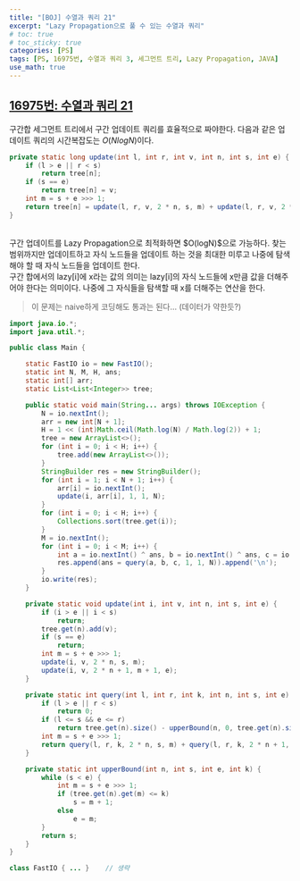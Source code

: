 ```yaml
---
title: "[BOJ] 수열과 쿼리 21"
excerpt: "Lazy Propagation으로 풀 수 있는 수열과 쿼리"
# toc: true
# toc_sticky: true
categories: [PS]
tags: [PS, 16975번, 수열과 쿼리 3, 세그먼트 트리, Lazy Propagation, JAVA]
use_math: true
---
```


## [16975번: 수열과 쿼리 21](https://www.acmicpc.net/problem/16975)
구간합 세그먼트 트리에서 구간 업데이트 쿼리를 효율적으로 짜야한다. 다음과 같은 업데이트 쿼리의 시간복잡도는 $O(NlogN)$이다.

```java
private static long update(int l, int r, int v, int n, int s, int e) {
    if (l > e || r < s)
        return tree[n];
    if (s == e)
        return tree[n] = v;
    int m = s + e >>> 1;
    return tree[n] = update(l, r, v, 2 * n, s, m) + update(l, r, v, 2 * n + 1, m + 1, e);
}
```
<br>
구간 업데이트를 Lazy Propagation으로 최적화하면 $O(logN)$으로 가능하다. 찾는 범위까지만 업데이트하고 자식 노드들을 업데이트 하는 것을 최대한 미루고 나중에 탐색해야 할 때 자식 노드들을 업데이트 한다. <br>
구간 합에서의 lazy[i]에 x라는 값의 의미는 lazy[i]의 자식 노드들에 x만큼 값을 더해주어야 한다는 의미이다. 나중에 그 자식들을 탐색할 때 x를 더해주는 연산을 한다.

> 이 문제는 naive하게 코딩해도 통과는 된다... (데이터가 약한듯?)

```java
import java.io.*;
import java.util.*;

public class Main {

    static FastIO io = new FastIO();
    static int N, M, H, ans;
    static int[] arr;
    static List<List<Integer>> tree;

    public static void main(String... args) throws IOException {
        N = io.nextInt();
        arr = new int[N + 1];
        H = 1 << (int)Math.ceil(Math.log(N) / Math.log(2)) + 1;
        tree = new ArrayList<>();
        for (int i = 0; i < H; i++) {
            tree.add(new ArrayList<>());
        }
        StringBuilder res = new StringBuilder();
        for (int i = 1; i < N + 1; i++) {
            arr[i] = io.nextInt();
            update(i, arr[i], 1, 1, N);
        }
        for (int i = 0; i < H; i++) {
            Collections.sort(tree.get(i));
        }
        M = io.nextInt();
        for (int i = 0; i < M; i++) {
            int a = io.nextInt() ^ ans, b = io.nextInt() ^ ans, c = io.nextInt() ^ ans;
            res.append(ans = query(a, b, c, 1, 1, N)).append('\n');
        }
        io.write(res);
    }

    private static void update(int i, int v, int n, int s, int e) {
        if (i > e || i < s)
            return;
        tree.get(n).add(v);
        if (s == e)
            return;
        int m = s + e >>> 1;
        update(i, v, 2 * n, s, m);
        update(i, v, 2 * n + 1, m + 1, e);
    }

    private static int query(int l, int r, int k, int n, int s, int e) {
        if (l > e || r < s)
            return 0;
        if (l <= s && e <= r)
            return tree.get(n).size() - upperBound(n, 0, tree.get(n).size(), k);
        int m = s + e >>> 1;
        return query(l, r, k, 2 * n, s, m) + query(l, r, k, 2 * n + 1, m + 1, e);
    }

    private static int upperBound(int n, int s, int e, int k) {
        while (s < e) {
            int m = s + e >>> 1;
            if (tree.get(n).get(m) <= k)
                s = m + 1;
            else
                e = m;
        }
        return s;
    }
}

class FastIO { ... }    // 생략
```

<br>
<br>